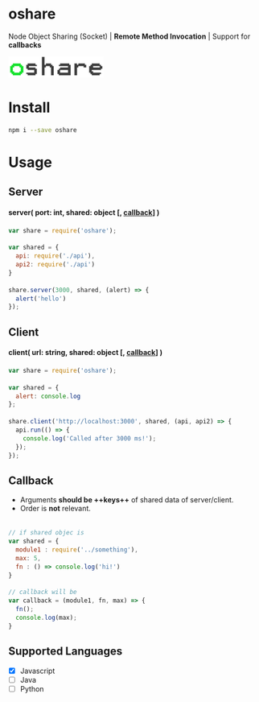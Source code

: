 # oshare
Node Object Sharing (Socket) | **Remote Method Invocation** | Support for **callbacks**

![](https://github.com/fcannizzaro/oshare/blob/master/logo.png?raw=true)

# Install

```sh
npm i --save oshare
```

# Usage

## Server

#### server( port: int, shared: object \[, [callback](#callback)\] )

```javascript
var share = require('oshare');

var shared = {
  api: require('./api'),
  api2: require('./api')
}

share.server(3000, shared, (alert) => {
  alert('hello')
});
```

## Client

#### client( url: string, shared: object \[, [callback](#callback)\] )

```javascript
var share = require('oshare');

var shared = {
  alert: console.log
};

share.client('http://localhost:3000', shared, (api, api2) => {
  api.run(() => {
    console.log('Called after 3000 ms!');
  });
});
```

## Callback

- Arguments **should be ++keys++** of shared data of server/client.
- Order is **not** relevant.

```javascript

// if shared objec is
var shared = {
  module1 : require('../something'),
  max: 5,
  fn : () => console.log('hi!')
}

// callback will be
var callback = (module1, fn, max) => {
  fn();
  console.log(max);
}
```

## Supported Languages
- [x] Javascript
- [ ] Java
- [ ] Python
